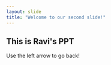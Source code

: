```yaml
---
layout: slide
title: "Welcome to our second slide!"
---
```

## This is Ravi's PPT
Use the left arrow to go back!
